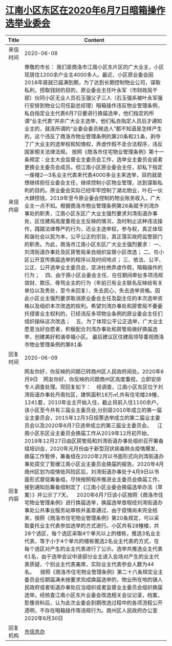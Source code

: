 # <a href="http://www.shangluo.gov.cn/zmhd/ldxxxx.jsp?urltype=leadermail.LeaderMailContentUrl&wbtreeid=1112&leadermailid=5989">江南小区东区在2020年6月7日暗箱操作选举业委会</a>
| Title |                                                                                                                                                                                                                                                                                                                                                                                                                                                                                                                 Content                                                                                                                                                                                                                                                                                                                                                                                                                                                                                                                  |
|:-----:|------------------------------------------------------------------------------------------------------------------------------------------------------------------------------------------------------------------------------------------------------------------------------------------------------------------------------------------------------------------------------------------------------------------------------------------------------------------------------------------------------------------------------------------------------------------------------------------------------------------------------------------------------------------------------------------------------------------------------------------------------------------------------------------------------------------------------------------------------------------------------------------------------------------------------------------------------------------------------------------------------------------------------------------|
| 来信时间  | 2020-06-08                                                                                                                                                                                                                                                                                                                                                                                                                                                                                                                                                                                                                                                                                                                                                                                                                                                                                                                                                                                                                               |
| 来信内容  | 尊敬的市长： 我们是商洛市江南小区东片区的广大业主，小区现居住1200余户业主4000多人。最近，小区原业委会因2018年底就已届满到期，为了达到长期控制物业公司，谋取私利，捞取钱财的目的，原业委会主任叶永军（市财政局干部）伙同小区无业人员石玉强父子三人（石玉强系被叶永军强行安排到物业公司任副总经理）暗箱操作违反物业管理条例，私自指定业主代表6月7日要进行换届选举，他们指定的所谓“业主代表”并非广大业主选举，他们私自指定人员后才通知业主的，就连所谓的“业委会委员候选人”都不知道是怎样产生的，这个违反了商洛市物业管理条例的第20条和21条，剥夺了广大业主的选举权和知情权，弄虚作假不走合法程序，违反国家相关法律法规。 按照《商洛市住宅物业管理条例》第十一条规定：业主大会监督业主委员会工作，选举业主委员会或者更换业主委员会成员。但江南小区原业委会主任，却私下指定一座楼2—3名业主代表来代表4000多业主来选举，目的就是想继续担任业委会主任，继续控制小区物业管理，达到谋取私利的目的。原业委会实际已经牢牢控制了湖北物业，叶石一伙大肆捞钱，2019年至今原业委会控制的物业账务收入，广大业主一点不知。根据商洛市物业管理条例第26条赋予刘湾办事处的职责，江南小区东区广大业主强烈要求刘湾街道办事处、区住建局高度重视业主反映的情况，及时制止这种违法操作，践踏法律尊严的行为，还业主选举权，参与权，真正体现和谐社会以民为本，公平公正的宗旨，真正落实政府监管部门的职责。为此，商洛市江南小区东区广大业主强烈要求： 一、刘湾街道办事处及区房管局亲自组织监督小区改选； 二、在小区公开宣传换届选举的程序以及时间地点； 三、依法、公平、公正、公开选举业主委员会，坚决杜绝弄虚作假，暗箱操作的行为；    四、由于原小区业委会主任、在任期间牵扯多项违规敛财、欺压、辱骂业主的行为（年前已有业主联名反映给有关单位以及贵处，至今未回复），失去民心，失去选举资格。因此小区业主强烈要求取消原业委会主任及副主任的本次选举资格以及组织本次改选的权利。希望刘湾办事处和房管局不要委托侵害业主权利的，已经违反多项物业条例的原业委会主任们组织操纵这次改选；    五、为了体现公平公正选举，广大业主愿意当好自愿者，积极配合刘湾办事处和房管局做好换届选举，创建美好和谐幸福小区。 最后建议区住建局领导重视商洛市物业管理条例的第81条 |
| 回复时间  | 2020-06-09                                                                                                                                                                                                                                                                                                                                                                                                                                                                                                                                                                                                                                                                                                                                                                                                                                                                                                                                                                                                                               |
| 回复内容  | 网友你好，你反映的问题已转商州区人民政府阅处。2020年6月9日    网友你好，你反映的问题商州区高度重视，立即安排专人调查处理。现回复如下：    经调查，江南小区东区位于刘湾街道办事处丹南社区，建筑面积18万㎡,共有住宅楼28幢、1241套，2010年业主开始入住，截止目前入住1100余户。该小区至今共有三届业主委员会,分别是2010年成立的第一届业主委员会，2015年12月3日投票选举成立的第二届业主委员会以及2020年6月7日选举成立的第三届业主委员会。    江南小区东区业主委员会换届工作从2019年12月初开始，2019年12月27日由区房管局和刘湾街道办事处组织召开筹备组培训会，2020年元月份由于新型冠状病毒肺炎疫情爆发，换届工作暂停，筹备组在2020年2月以书面形式向刘湾街道办事处提交了暂缓江南小区业主委员会换届的报告。2020年4月商州区划为疫情低风险区后，刘湾街道办事处于4月9日以书面形式督促筹备组，尽快按照程序推进业主委员会换届工作，接到通知后筹备组制定了《江南小区业委会换届选举办法（草案）》并公示了7天。    2020年6月7日该小区按照《商洛市住宅物业管理条例》进行换届选举，换届选举章程经刘湾街道办事处公共事业服务站审核并盖章通过，由于疫情尚未完全结束，按照《商洛市住宅物业管理条例》第20条规定，可以采取委托业主代表参加选举的方式进行。小区共有28幢楼，共28个选区，每个选区采取4个单元以上的楼栋，推选3名业主代表，等于小于4个单元的楼栋推选2名业主代表的方式，在每个选区对产生的业主代表进行了公示。选举共推选业主代表61名，由于选举会议中途部分业主进入会场对产生的业主代表质疑，个别业主代表离席，实际业主代表参会人数为44名。    按照《商洛市住宅物业管理条例》第二十六条规定业主委员会任期届满未按要求完成换届选举的，物业所在地的镇人民政府或者街道办事处应当组织或者监督业主委员会组织换届选举。经核查江南小区东片业委会改选相关会议记录，档案，影像资料后，认为此次业委会到期改选过程中的各项流程公开透明，不存在暗箱操作等违规行为。商州区人民政府办公室2020年6月30日                                                                                         |
| 回复机构  | <a href="../../category/agencies/市信息办.md">市信息办</a>                                                                                                                                                                                                                                                                                                                                                                                                                                                                                                                                                                                                                                                                                                                                                                                                                                                                                                                                                                                       |